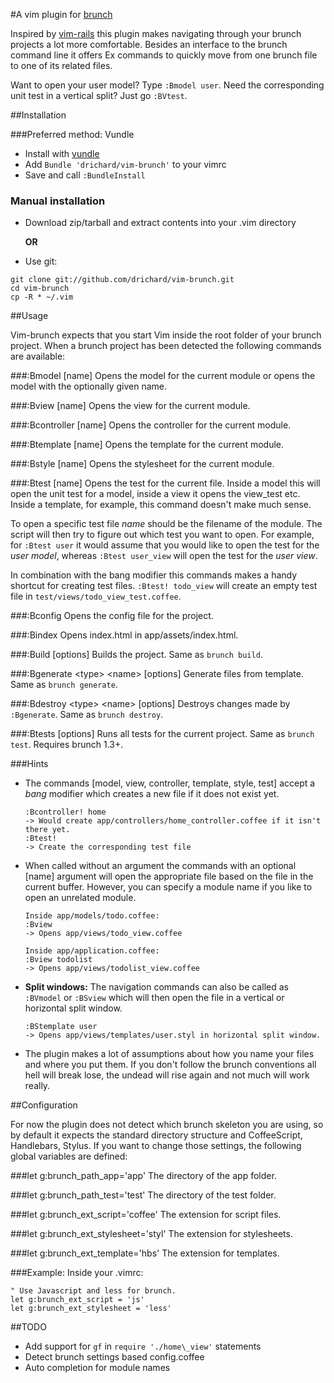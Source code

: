 #A vim plugin for [brunch](http://brunch.io/)

Inspired by [vim-rails](https://github.com/tpope/vim-rails) this plugin makes navigating through your brunch projects a lot more comfortable. Besides an interface to the brunch command line it offers Ex commands to quickly move from one brunch file to one of its related files. 

Want to open your user model? Type `:Bmodel user`. Need the corresponding unit test in a vertical split? Just go `:BVtest`.

##Installation

###Preferred method: Vundle
* Install with [vundle](https://github.com/gmarik/vundle)
* Add `Bundle 'drichard/vim-brunch'` to your vimrc
* Save and call `:BundleInstall`

### Manual installation
* Download zip/tarball and extract contents into your .vim directory

  **OR**

* Use git:

 ```
 git clone git://github.com/drichard/vim-brunch.git
 cd vim-brunch
 cp -R * ~/.vim
 ```

##Usage

Vim-brunch expects that you start Vim inside the root folder of your brunch project. When a brunch project has been detected the following commands are available:

###:Bmodel [name]
Opens the model for the current module or opens the model with the optionally given name.

###:Bview [name]
Opens the view for the current module.

###:Bcontroller [name]
Opens the controller for the current module.

###:Btemplate [name]
Opens the template for the current module.

###:Bstyle [name]
Opens the stylesheet for the current module.

###:Btest [name]
Opens the test for the current file. Inside a model this will open the unit test for a model, inside a view it opens the view\_test etc. Inside a template, for example, this command doesn't make much sense.

To open a specific test file *name* should be the filename of the module. The script will then try to figure out which test you want to open. For example, for `:Btest user` it would assume that you would like to open the test for the *user model*, whereas `:Btest user_view` will open the test for the *user view*.

In combination with the bang modifier this commands makes a handy shortcut for creating test files. `:Btest! todo_view` will create an empty test file in `test/views/todo_view_test.coffee`.

###:Bconfig
Opens the config file for the project.

###:Bindex
Opens index.html in app/assets/index.html.

###:Build [options]
Builds the project. Same as `brunch build`.

###:Bgenerate \<type\> \<name\> [options]
Generate files from template. Same as `brunch generate`.

###:Bdestroy \<type\> \<name\> [options]
Destroys changes made by `:Bgenerate`. Same as `brunch destroy`.

###:Btests [options]
Runs all tests for the current project. Same as `brunch test`. Requires brunch 1.3+.

###Hints
* The commands [model, view, controller, template, style, test] accept a *bang* modifier which creates a new file if it does not exist yet.

  ```
  :Bcontroller! home
  -> Would create app/controllers/home_controller.coffee if it isn't there yet.
  :Btest!
  -> Create the corresponding test file
  ```

* When called without an argument the commands with an optional [name] argument will open the appropriate file based on the file in the current buffer. However, you can specify a module name if you like to open an unrelated module.
  
  ```
  Inside app/models/todo.coffee:
  :Bview
  -> Opens app/views/todo_view.coffee
  
  Inside app/application.coffee:
  :Bview todolist
  -> Opens app/views/todolist_view.coffee
  ```

* **Split windows:** The navigation commands can also be called as `:BVmodel` or `:BSview` which will then open the file in a vertical or horizontal split window.

  ```
  :BStemplate user
  -> Opens app/views/templates/user.styl in horizontal split window.
  ```

* The plugin makes a lot of assumptions about how you name your files and where you put them. If you don't follow the brunch conventions all hell will break lose, the undead will rise again and not much will work really.


##Configuration

For now the plugin does not detect which brunch skeleton you are using, so by default it expects the standard directory structure and CoffeeScript, Handlebars, Stylus.
If you want to change those settings, the following global variables are defined:

###let g:brunch_path_app='app'
The directory of the app folder.

###let g:brunch_path_test='test'
The directory of the test folder.

###let g:brunch_ext_script='coffee'
The extension for script files.

###let g:brunch_ext_stylesheet='styl'
The extension for stylesheets.

###let g:brunch_ext_template='hbs'
The extension for templates.

###Example:
Inside your .vimrc:
```vimL
" Use Javascript and less for brunch.
let g:brunch_ext_script = 'js'
let g:brunch_ext_stylesheet = 'less'
```

##TODO

* Add support for `gf` in `require './home\_view'` statements
* Detect brunch settings based config.coffee
* Auto completion for module names
